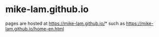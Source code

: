 # mike-lam.github.io

pages are hosted at https://mike-lam.github.io/*
such as https://mike-lam.github.io/home-en.html
